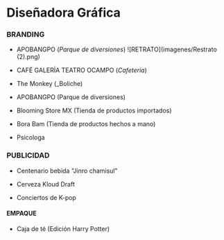 # Diseñadora Gráfica

### BRANDING

- APOBANGPO
(_Parque de diversiones_)
     ![RETRATO](imagenes/Restrato (2).png)
- CAFÉ GALERÍA TEATRO OCAMPO
(_Cafeteria_)

- The Monkey
(_Boliche)

- APOBANGPO
(Parque de diversiones)

- Blooming Store MX
(Tienda de productos importados)

- Bora Bam
(Tienda de productos hechos a mano)

- Psicologa

### PUBLICIDAD
- Centenario bebida "Jinro chamisul"

- Cerveza Kloud Draft

- Conciertos de K-pop

#### EMPAQUE
- Caja de té
(Edición Harry Potter)
